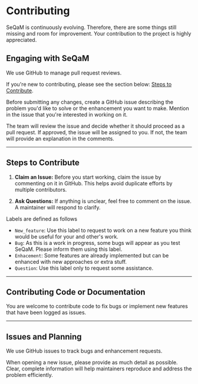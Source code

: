 # Contributing

SeQaM is continuously evolving. Therefore, there are some things still missing and room for improvement. 
Your contribution to the project is highly appreciated.

## Engaging with SeQaM

We use GitHub to manage pull request reviews.

If you're new to contributing, please see the section below: [Steps to Contribute](#steps-to-contribute).

Before submitting any changes, create a GitHub issue describing the problem you'd like to solve or the enhancement you want to make. Mention in the issue that you're interested in working on it.

The team will review the issue and decide whether it should proceed as a pull request. If approved, the issue will be assigned to you. If not, the team will provide an explanation in the comments.

---

## Steps to Contribute

1. **Claim an Issue:** Before you start working, claim the issue by commenting on it in GitHub. This helps avoid duplicate efforts by multiple contributors.

2. **Ask Questions:** If anything is unclear, feel free to comment on the issue. A maintainer will respond to clarify.

Labels are defined as follows 

- `New_feature`: Use this label to request to work on a new feature you think would be useful for your and other's work.
- `Bug`: As this is a work in progress, some bugs will appear as you test SeQaM. Please inform them using this label.
- `Enhacement`: Some features are already implemented but can be enhanced with new approaches or extra stuff.
- `Question`: Use this label only to request some assistance.


---

## Contributing Code or Documentation

You are welcome to contribute code to fix bugs or implement new features that have been logged as issues.

---

## Issues and Planning

We use GitHub issues to track bugs and enhancement requests.

When opening a new issue, please provide as much detail as possible. Clear, complete information will help maintainers reproduce and address the problem efficiently.
